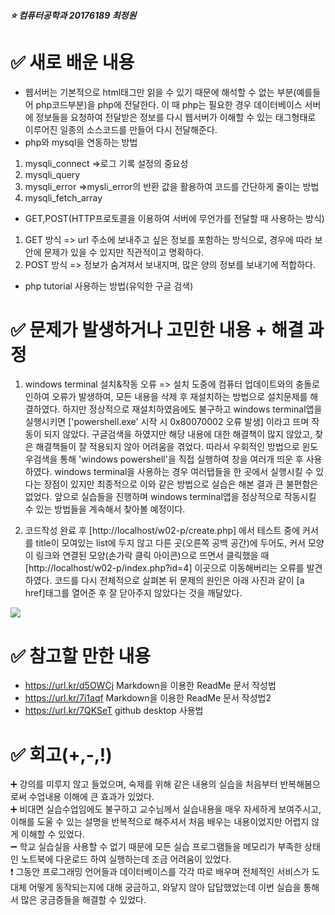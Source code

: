 

 ##### :star: 컴퓨터공학과 20176189 최정원 



# :white_check_mark: 새로 배운 내용
* 웹서버는 기본적으로 html태그만 읽을 수 있기 때문에 해석할 수 없는 부분(예를들어 php코드부분)을 php에 전달한다. 이 때 php는 필요한 경우 데이터베이스 서버에 정보들을 요청하여 전달받은 정보를 다시 웹서버가 이해할 수 있는 태그형태로 이루어진 일종의 소스코드를 만들어 다시 전달해준다.
* php와 mysql을 연동하는 방법
1. mysqli_connect =>로그 기록 설정의 중요성
2. mysqli_query
3. mysqli_error =>mysli_error의 반환 값을 활용하여 코드를 간단하게 줄이는 방법
4. mysqli_fetch_array
* GET,POST(HTTP프로토콜을 이용하여 서버에 무언가를 전달할 때 사용하는 방식)
1. GET 방식 => url 주소에 보내주고 싶은 정보를 포함하는 방식으로, 경우에 따라 보안에 문제가 있을 수 있지만 직관적이고 명확하다.
2. POST 방식 => 정보가 숨겨져서 보내지며, 많은 양의 정보를 보내기에 적합하다.  
* php tutorial 사용하는 방법(유익한 구글 검색)

# :white_check_mark: 문제가 발생하거나 고민한 내용 + 해결 과정
1. windows terminal 설치&작동 오류
=> 설치 도중에 컴퓨터 업데이트와의 충돌로 인하여 오류가 발생하여, 모든 내용을 삭제 후 재설치하는 방법으로 설치문제를 해결하였다. 하지만 정상적으로 재설치하였음에도 불구하고 windows terminal앱을 실행시키면 ['powershell.exe' 시작 시 0x80070002 오류 발생] 이라고 뜨며 작동이 되지 않았다. 구글검색을 하였지만 해당 내용에 대한 해결책이 많지 않았고, 찾은 해결책들이 잘 적용되지 않아 어려움을 겪었다. 따라서 우회적인 방법으로 윈도우검색을 통해 'windows powershell'을 직접 실행하여 창을 여러개 띄운 후 사용하였다. windows terminal을 사용하는 경우 여러탭들을 한 곳에서 실행시킬 수 있다는 장점이 있지만 최종적으로 이와 같은 방법으로 실습은 해본 결과 큰 불편함은 없었다. 앞으로 실습들을 진행하며 windows terminal앱을 정상적으로 작동시킬 수 있는 방법들을 계속해서 찾아볼 예정이다.

2. 코드작성 완료 후 [http://localhost/w02-p/create.php] 에서 테스트 중에 커서를 title이 모여있는 list에 두지 않고 다른 곳(오른쪽 공백 공간)에 두어도, 커서 모양이 링크와 연결된 모양(손가락 클릭 아이콘)으로 뜨면서 클릭했을 때 [http://localhost/w02-p/index.php?id=4] 이곳으로 이동해버리는 오류를 발견하였다. 코드를 다시 전체적으로 살펴본 뒤 문제의 원인은 아래 사진과 같이 [a href]태그를 열어준 후 잘 닫아주지 않았다는 것을 깨달았다.  

![](https://ifh.cc/g/mzLz24.png)


# :white_check_mark: 참고할 만한 내용
* https://url.kr/d5OWCj Markdown을 이용한 ReadMe 문서 작성법
* https://url.kr/7i1aqf Markdown을 이용한 ReadMe 문서 작성법2
* https://url.kr/7QKSeT github desktop 사용법

# :white_check_mark: 회고(+,-,!)
:heavy_plus_sign: 강의를 미루지 않고 들었으며, 숙제를 위해 같은 내용의 실습을 처음부터 반복해봄으로써 수업내용 이해에 큰 효과가 있었다.   
:heavy_plus_sign: 비대면 실습수업임에도 불구하고 교수님께서 실습내용을 매우 자세하게 보여주시고, 이해를 도울 수 있는 설명을 반복적으로 해주셔서
처음 배우는 내용이었지만 어렵지 않게 이해할 수 있었다.   
:heavy_minus_sign: 학교 실습실을 사용할 수 없기 때문에 모든 실습 프로그램들을 메모리가 부족한 상태인 노트북에 다운로드 하여 실행하는데 조금 어려움이 있었다.  
:exclamation: 그동안 프로그래밍 언어들과 데이터베이스를 각각 따로 배우며 전체적인 서비스가 도대체 어떻게 동작되는지에 대해 궁금하고, 와닿지 않아 답답했었는데 이번 실습을 통해서 많은 궁금증들을 해결할 수 있었다.  


